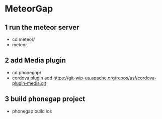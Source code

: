 MeteorGap
=========

## 1 run the meteor server
- cd meteor/
- meteor

## 2 add Media plugin
- cd phonegap/
- cordova plugin add https://git-wip-us.apache.org/repos/asf/cordova-plugin-media.git

## 3 build phonegap project
- phonegap build ios

